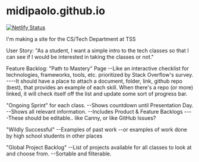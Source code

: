 # midipaolo.github.io
[![Netlify Status](https://api.netlify.com/api/v1/badges/97d00148-4d16-487b-bbff-e3b6baee154c/deploy-status)](https://app.netlify.com/sites/relaxed-khapse-336b53/deploys)

I'm making a site for the CS/Tech Department at TSS

User Story: "As a student, I want a simple intro to the tech classes so that I can see if I would be interested in taking the classes or not."


Feature Backlog:
"Path to Mastery" Page
--Like an interactive checklist for technologies, frameworks, tools, etc. prioritized by Stack Overflow's survey.
----It should have a place to attach a document, folder, link, github repo (best), that provides an example of each skill. When there's a repo (or more) linked, it will check itself off the list and update some sort of progress bar.

"Ongoing Sprint" for each class.
--Shows countdown until Presentation Day.
--Shows all relevant  information.
--Includes Product & Feature Backlogs
----These should be editable.. like Canny, or like GitHub Issues?

"Wildly Successful"
--Examples of past work
--or examples of work done by high school students in other places

"Global Project Backlog"
--List of projects available for all classes to look at and choose from.
--Sortable and filterable.
